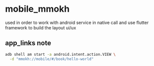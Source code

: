 # mobile_mmokh
used in order to work with android service in native call and use flutter framework to build the layout ui/ux

## app_links note
```sh
adb shell am start -a android.intent.action.VIEW \
  -d "mmokh://mobile/#/book/hello-world"
```